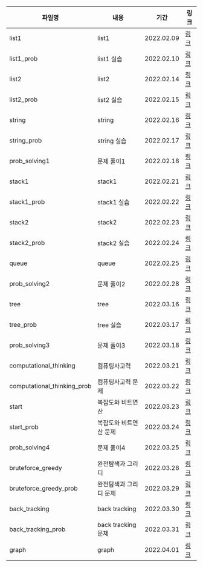 | 파일명                      | 내용                   | 기간       | 링크                                              |
| --------------------------- | ---------------------- | ---------- | ------------------------------------------------- |
| list1                       | list1                  | 2022.02.09 | [링크](./list1_22-02-09.md)                       |
| list1_prob                  | list1 실습             | 2022.02.10 | [링크](./list1_prob_22-02-10.md)                  |
| list2                       | list2                  | 2022.02.14 | [링크](./list2_22-02-14.md)                       |
| list2_prob                  | list2 실습             | 2022.02.15 | [링크](./list2_prob_22-02-15.md)                  |
| string                      | string                 | 2022.02.16 | [링크](./string_22-02-16.md)                      |
| string_prob                 | string 실습            | 2022.02.17 | [링크](./string_prob_22-02-17.md)                 |
| prob_solving1               | 문제 풀이1             | 2022.02.18 | [링크](./prob_solving1_22-02-18.md)               |
| stack1                      | stack1                 | 2022.02.21 | [링크](./stack1_22-02-21.md)                      |
| stack1_prob                 | stack1 실습            | 2022.02.22 | [링크](./stack1_prob_22-02-22.md)                 |
| stack2                      | stack2                 | 2022.02.23 | [링크](./stack2_22-02-23.md)                      |
| stack2_prob                 | stack2 실습            | 2022.02.24 | [링크](./stack2_prob_22-02-24.md)                 |
| queue                       | queue                  | 2022.02.25 | [링크](./queue_22-02-25.md)                       |
| prob_solving2               | 문제 풀이2             | 2022.02.28 | [링크](./prob_solving2_22-02-28.md)               |
| tree                        | tree                   | 2022.03.16 | [링크](./tree_22-03-16.md)                        |
| tree_prob                   | tree 실습              | 2022.03.17 | [링크](./tree_prob_22-03-17.md)                   |
| prob_solving3               | 문제 풀이3             | 2022.03.18 | [링크](./prob_solving3_22-03-18.md)               |
| computational_thinking      | 컴퓨팅사고력           | 2022.03.21 | [링크](./computational_thinking_22-03-21.md)      |
| computational_thinking_prob | 컴퓨팅사고력 문제      | 2022.03.22 | [링크](./computational_thinking_prob_22-03-22.md) |
| start                       | 복잡도와 비트연산      | 2022.03.23 | [링크](start_22-03-23.md)                         |
| start_prob                  | 복잡도와 비트연산 문제 | 2022.03.24 | [링크](./start_prob_22-03-24.md)                  |
| prob_solving4               | 문제 풀이4             | 2022.03.25 | [링크](./prob_solving4_22-03-25.md)               |
| bruteforce_greedy           | 완전탐색과 그리디      | 2022.03.28 | [링크](./bruteforce_greedy_22-03-28.md)           |
| bruteforce_greedy_prob      | 완전탐색과 그리디 문제 | 2022.03.29 | [링크](./bruteforce_greedy_prob_22-03-29.md)      |
| back_tracking               | back tracking          | 2022.03.30 | [링크](./back_tracking_22-03-30.md)               |
| back_tracking_prob          | back tracking 문제     | 2022.03.31 | [링크](./back_tracking_prob_22-03-31.md)          |
| graph                       | graph                  | 2022.04.01 | [링크](./graph_22-04-01.md)                       |

